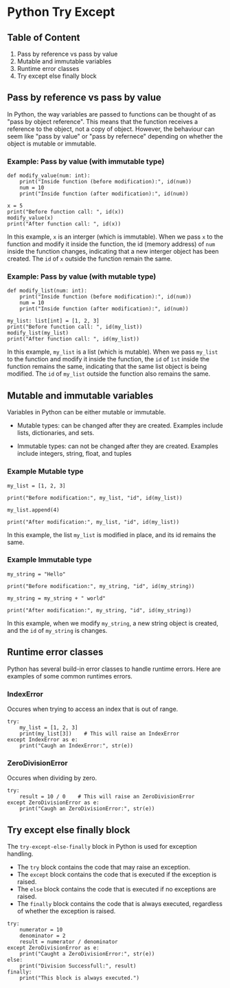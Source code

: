 # Python Try Except

## Table of Content

1. Pass by reference vs pass by value
2. Mutable and immutable variables
3. Runtime error classes
4. Try except else finally block

## Pass by reference vs pass by value

In Python, the way variables are passed to functions can be thought of as "pass by object reference". This means that the function receives a reference to the object, not a copy of object. However, the behaviour can seem like "pass by value" or "pass by refernece" depending on whether the object is mutable or immutable.

### Example: Pass by value (with immutable type)

```
def modify_value(num: int):
    print("Inside function (before modification):", id(num))
    num = 10
    print("Inside function (after modification):", id(num))

x = 5
print("Before function call: ", id(x))
modify_value(x)
print("After function call: ", id(x))
```

In this example, `x` is an interger (which is immutable). When we pass `x` to the function and modify it inside the function, the id (memory address) of `num` inside the function changes, indicating that a new interger object has been created. The `id` of `x` outside the function remain the same.

### Example: Pass by value (with mutable type)

```
def modify_list(num: int):
    print("Inside function (before modification):", id(num))
    num = 10
    print("Inside function (after modification):", id(num))

my_list: list[int] = [1, 2, 3]
print("Before function call: ", id(my_list))
modify_list(my_list)
print("After function call: ", id(my_list))
```

In this example, `my_list` is a list (which is mutable). When we pass `my_list` to the function and modify it inside the function, the `id` of `1st` inside the function remains the same, indicating that the same list object is being modified. The `id` of `my_list` outside the function also remains the same.

## Mutable and immutable variables

Variables in Python can be either mutable or immutable.

* Mutable types: can be changed after they are created. Examples include lists, dictionaries, and sets.

* Immutable types: can not be changed after they are created. Examples include integers, string, float, and tuples

### Example Mutable type

```
my_list = [1, 2, 3]

print("Before modification:", my_list, "id", id(my_list))

my_list.append(4)

print("After modification:", my_list, "id", id(my_list))
```

In this example, the list `my_list` is modified in place, and its id remains the same.

### Example Immutable type

```
my_string = "Hello"

print("Before modification:", my_string, "id", id(my_string))

my_string = my_string + " world"

print("After modification:", my_string, "id", id(my_string))
```

In this example, when we modify `my_string`, a new string object is created, and the `id` of `my_string` is changes.

## Runtime error classes

Python has several build-in error classes to handle runtime errors. Here are examples of some common runtimes errors.

### IndexError

Occures when trying to access an index that is out of range.

```
try:
    my_list = [1, 2, 3]
    print(my_list[3])    # This will raise an IndexError
except IndexError as e:
    print("Caugh an IndexError:", str(e))
```

### ZeroDivisionError

Occures when dividing by zero.

```
try:
    result = 10 / 0    # This will raise an ZeroDivisionError
except ZeroDivisionError as e:
    print("Caugh an ZeroDivisionError:", str(e))
```

## Try except else finally block

The `try-except-else-finally` block in Python is used for exception handling.

* The `try` block contains the code that may raise an exception.
* The `except` block contains the code that is executed if the exception is raised.
* The `else` block contains the code that is executed if no exceptions are raised.
* The `finally` block contains the code that is always executed, regardless of whether the exception is raised.

```
try:
    numerator = 10
    denominator = 2
    result = numerator / denominator
except ZeroDivisionError as e:
    print("Caught a ZeroDivisionError:", str(e))
else:
    print("Division Successfull:", result)
finally:
    print("This block is always executed.")
```
